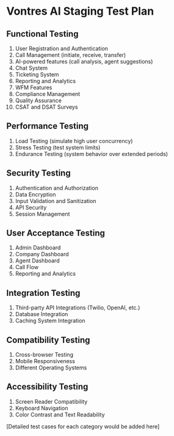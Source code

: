 # Vontres AI Staging Test Plan

## Functional Testing
1. User Registration and Authentication
2. Call Management (initiate, receive, transfer)
3. AI-powered features (call analysis, agent suggestions)
4. Chat System
5. Ticketing System
6. Reporting and Analytics
7. WFM Features
8. Compliance Management
9. Quality Assurance
10. CSAT and DSAT Surveys

## Performance Testing
1. Load Testing (simulate high user concurrency)
2. Stress Testing (test system limits)
3. Endurance Testing (system behavior over extended periods)

## Security Testing
1. Authentication and Authorization
2. Data Encryption
3. Input Validation and Sanitization
4. API Security
5. Session Management

## User Acceptance Testing
1. Admin Dashboard
2. Company Dashboard
3. Agent Dashboard
4. Call Flow
5. Reporting and Analytics

## Integration Testing
1. Third-party API Integrations (Twilio, OpenAI, etc.)
2. Database Integration
3. Caching System Integration

## Compatibility Testing
1. Cross-browser Testing
2. Mobile Responsiveness
3. Different Operating Systems

## Accessibility Testing
1. Screen Reader Compatibility
2. Keyboard Navigation
3. Color Contrast and Text Readability

[Detailed test cases for each category would be added here]